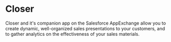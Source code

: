 # Closer
Closer and it's companion app on the Salesforce AppExchange allow you to create dynamic, well-organized sales presentations to your customers, and to gather analytics on the effectiveness of your sales materials.
